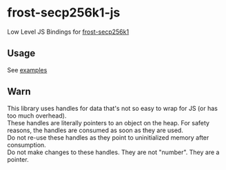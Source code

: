 # frost-secp256k1-js

Low Level JS Bindings for [frost-secp256k1](https://github.com/XP-NETWORK/frost-secp256k1)

## Usage

See [examples](./examples)

## Warn

This library uses handles for data that's not so easy to wrap for JS (or has too much overhead).  
These handles are literally pointers to an object on the heap. For safety reasons, the handles are consumed as soon as they are used.  
Do not re-use these handles as they point to uninitialized memory after consumption.  
Do not make changes to these handles. They are not "number". They are a pointer.
